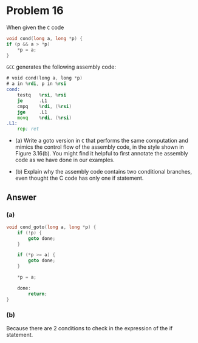 # Problem 16

When given the `C` code

```C
void cond(long a, long *p) {
if (p && a > *p)
    *p = a;
}
```

`GCC` generates the following assembly code:

```asm
# void cond(long a, long *p)
# a in %rdi, p in %rsi
cond:
    testq   %rsi, %rsi
    je      .L1
    cmpq    %rdi, (%rsi)
    jge     .L1
    movq    %rdi, (%rsi)
.L1:
    rep; ret
```

- (a)
  Write a goto version in `C` that performs the same computation and mimics
  the control flow of the assembly code, in the style shown in Figure 3.16(b).
  You might find it helpful to first annotate the assembly code as we have done
  in our examples.

- (b)
  Explain why the assembly code contains two conditional branches, even
  thought the C code has only one if statement.

## Answer

### (a)

```C
void cond_goto(long a, long *p) {
    if (!p) {
        goto done;
    }

    if (*p >= a) {
        goto done;
    }

    *p = a;

    done:
        return;
}
```

### (b)

Because there are 2 conditions to check in the expression of the if statement.
